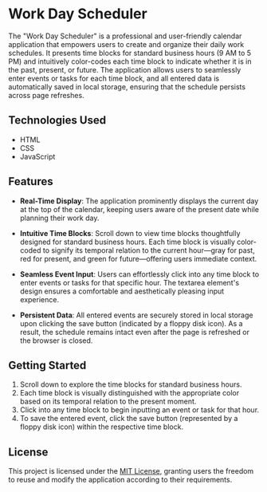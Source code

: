 # Work Day Scheduler

The "Work Day Scheduler" is a professional and user-friendly calendar application that empowers users to create and organize their daily work schedules. It presents time blocks for standard business hours (9 AM to 5 PM) and intuitively color-codes each time block to indicate whether it is in the past, present, or future. The application allows users to seamlessly enter events or tasks for each time block, and all entered data is automatically saved in local storage, ensuring that the schedule persists across page refreshes.

## Technologies Used

- HTML
- CSS
- JavaScript

## Features

- **Real-Time Display**: The application prominently displays the current day at the top of the calendar, keeping users aware of the present date while planning their work day.

- **Intuitive Time Blocks**: Scroll down to view time blocks thoughtfully designed for standard business hours. Each time block is visually color-coded to signify its temporal relation to the current hour—gray for past, red for present, and green for future—offering users immediate context.

- **Seamless Event Input**: Users can effortlessly click into any time block to enter events or tasks for that specific hour. The textarea element's design ensures a comfortable and aesthetically pleasing input experience.

- **Persistent Data**: All entered events are securely stored in local storage upon clicking the save button (indicated by a floppy disk icon). As a result, the schedule remains intact even after the page is refreshed or the browser is closed.

## Getting Started

1. Scroll down to explore the time blocks for standard business hours.
2. Each time block is visually distinguished with the appropriate color based on its temporal relation to the present moment.
3. Click into any time block to begin inputting an event or task for that hour.
4. To save the entered event, click the save button (represented by a floppy disk icon) within the respective time block.

## License

This project is licensed under the [MIT License](LICENSE), granting users the freedom to reuse and modify the application according to their requirements.


